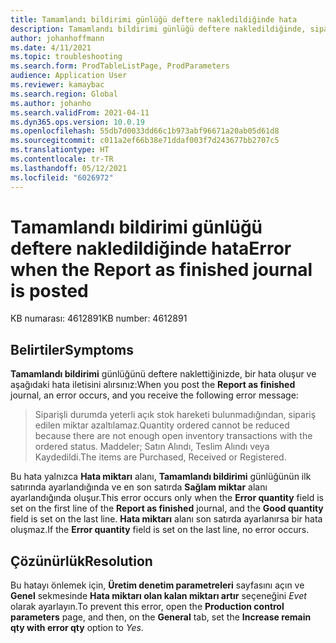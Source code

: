 ```yaml
---
title: Tamamlandı bildirimi günlüğü deftere nakledildiğinde hata
description: Tamamlandı bildirimi günlüğü deftere nakledildiğinde, sipariş edilen miktarın azaltılamadığını belirten bir hata iletisi alırsınız.
author: johanhoffmann
ms.date: 4/11/2021
ms.topic: troubleshooting
ms.search.form: ProdTableListPage, ProdParameters
audience: Application User
ms.reviewer: kamaybac
ms.search.region: Global
ms.author: johanho
ms.search.validFrom: 2021-04-11
ms.dyn365.ops.version: 10.0.19
ms.openlocfilehash: 55db7d0033dd66c1b973abf96671a20ab05d61d8
ms.sourcegitcommit: c011a2ef66b38e71ddaf003f7d243677bb2707c5
ms.translationtype: HT
ms.contentlocale: tr-TR
ms.lasthandoff: 05/12/2021
ms.locfileid: "6026972"
---
```

# <a name="error-when-the-report-as-finished-journal-is-posted"></a><span data-ttu-id="9562a-103">Tamamlandı bildirimi günlüğü deftere nakledildiğinde hata</span><span class="sxs-lookup"><span data-stu-id="9562a-103">Error when the Report as finished journal is posted</span></span>

<span data-ttu-id="9562a-104">KB numarası: 4612891</span><span class="sxs-lookup"><span data-stu-id="9562a-104">KB number: 4612891</span></span>

## <a name="symptoms"></a><span data-ttu-id="9562a-105">Belirtiler</span><span class="sxs-lookup"><span data-stu-id="9562a-105">Symptoms</span></span>

<span data-ttu-id="9562a-106">**Tamamlandı bildirimi** günlüğünü deftere naklettiğinizde, bir hata oluşur ve aşağıdaki hata iletisini alırsınız:</span><span class="sxs-lookup"><span data-stu-id="9562a-106">When you post the **Report as finished** journal, an error occurs, and you receive the following error message:</span></span>

> <span data-ttu-id="9562a-107">Siparişli durumda yeterli açık stok hareketi bulunmadığından, sipariş edilen miktar azaltılamaz.</span><span class="sxs-lookup"><span data-stu-id="9562a-107">Quantity ordered cannot be reduced because there are not enough open inventory transactions with the ordered status.</span></span> <span data-ttu-id="9562a-108">Maddeler; Satın Alındı, Teslim Alındı veya Kaydedildi.</span><span class="sxs-lookup"><span data-stu-id="9562a-108">The items are Purchased, Received or Registered.</span></span>

<span data-ttu-id="9562a-109">Bu hata yalnızca **Hata miktarı** alanı, **Tamamlandı bildirimi** günlüğünün ilk satırında ayarlandığında ve en son satırda **Sağlam miktar** alanı ayarlandığında oluşur.</span><span class="sxs-lookup"><span data-stu-id="9562a-109">This error occurs only when the **Error quantity** field is set on the first line of the **Report as finished** journal, and the **Good quantity** field is set on the last line.</span></span> <span data-ttu-id="9562a-110">**Hata miktarı** alanı son satırda ayarlanırsa bir hata oluşmaz.</span><span class="sxs-lookup"><span data-stu-id="9562a-110">If the **Error quantity** field is set on the last line, no error occurs.</span></span>

## <a name="resolution"></a><span data-ttu-id="9562a-111">Çözünürlük</span><span class="sxs-lookup"><span data-stu-id="9562a-111">Resolution</span></span>

<span data-ttu-id="9562a-112">Bu hatayı önlemek için, **Üretim denetim parametreleri** sayfasını açın ve **Genel** sekmesinde **Hata miktarı olan kalan miktarı artır** seçeneğini *Evet* olarak ayarlayın.</span><span class="sxs-lookup"><span data-stu-id="9562a-112">To prevent this error, open the **Production control parameters** page, and then, on the **General** tab, set the **Increase remain qty with error qty** option to *Yes*.</span></span>
